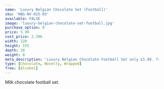 ```yaml
---
name: 'Luxury Belgian Chocolate Set (Football)'
sku: 'HBG-NV-025-03'
available: FALSE
image: 'luxury-belgian-chocolate-set-football.jpg'
purchase_option: 0
price: 5.99
cost_price: 2.396
width: 220
height: 155
depth: 20
weight: 0
meta_description: 'Luxury Belgian Chocolate Football Set only Ł5.99. Traditional sweets and more at Humbugs Confectionery Store. Specialists in satisfying your sweet tooth!'
type: [Chocolate, Novelty, Wrapped]
free: [Alcohol]
---
```

Milk chocolate football set.
